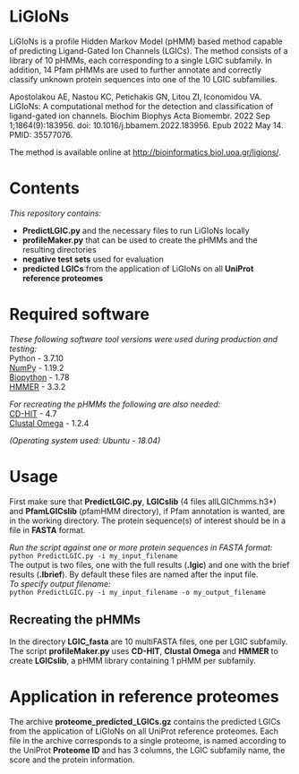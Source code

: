 # LiGIoNs
LiGIoNs is a profile Hidden Markov Model (pHMM) based method capable of predicting Ligand-Gated Ion Channels (LGICs). The method consists of a library of 10 pHMMs, each corresponding to a single LGIC subfamily. In addition, 14 Pfam pHMMs are used to further annotate and correctly classify unknown protein sequences into one of the 10 LGIC subfamilies.

Apostolakou AE, Nastou KC, Petichakis GN, Litou ZI, Iconomidou VA. 
LiGIoNs: A computational method for the detection and classification of ligand-gated ion channels. 
Biochim Biophys Acta Biomembr. 2022 Sep 1;1864(9):183956. doi: 10.1016/j.bbamem.2022.183956. Epub 2022 May 14. PMID: 35577076.

The method is available online at http://bioinformatics.biol.uoa.gr/ligions/.  

# Contents
*This repository contains:* 
- **PredictLGIC.py** and the necessary files to run LiGIoNs locally
- **profileMaker.py** that can be used to create the pHMMs and the resulting directories
- **negative test sets** used for evaluation
- **predicted LGICs** from the application of LiGIoNs on all **UniProt reference proteomes**

# Required software
*These following software tool versions were used during production and testing:*  
Python - 3.7.10   
[NumPy](https://numpy.org/) - 1.19.2  
[Biopython](https://biopython.org/) - 1.78  
[HMMER](http://hmmer.org/) - 3.3.2

*For recreating the pHMMs the following are also needed:*  
[CD-HIT](http://weizhong-lab.ucsd.edu/cd-hit/) - 4.7  
[Clustal Omega](http://www.clustal.org/omega/) - 1.2.4  

*(Operating system used: Ubuntu - 18.04)*
# Usage
First make sure that **PredictLGIC.py**, **LGICslib** (4 files allLGIChmms.h3*) and **PfamLGICslib** (pfamHMM directory), if Pfam annotation is wanted, are in the working directory. The protein sequence(s) of interest should be in a file in **FASTA** format.  

*Run the script against one or more protein sequences in FASTA format:*  
`python PredictLGIC.py -i my_input_filename`  
The output is two files, one with the full results (**.lgic**) and one with the brief results (**.lbrief**). By default these files are named after the input file.  
*To specify output filename:*  
`python PredictLGIC.py -i my_input_filename -o my_output_filename`  

## Recreating the pHMMs
In the directory **LGIC_fasta** are 10 multiFASTA files, one per LGIC subfamily. The script **profileMaker.py** uses **CD-HIT**, **Clustal Omega** and **HMMER** to create **LGICslib**, a pHMM library containing 1 pHMM per subfamily.

# Application in reference proteomes
The archive **proteome_predicted_LGICs.gz** contains the predicted LGICs from the application of LiGIoNs on all UniProt reference proteomes. Each file in the archive corresponds to a single proteome, is named according to the UniProt **Proteome ID** and has 3 columns, the LGIC subfamily name, the score and the protein information. 
